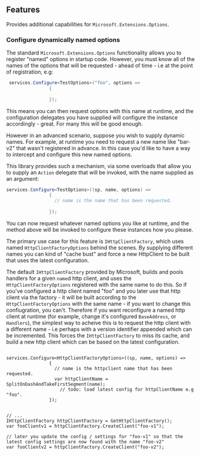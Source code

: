 ## Features

Provides additional capabilities for `Microsoft.Extensions.Options`.

### Configure dynamically named options

The standard `Microsoft.Extensions.Options` functionality allows you to register "named" options in startup code.
However, you must know all of the names of the options that will be requested - ahead of time - i.e at the point of registration, e.g:

```cs
 services.Configure<TestOptions>("foo", options =>
                {                   
                    
                });

```

This means you can then request options with this name at runtime, and the configuration delegates you have supplied will configure the instance accordingly - great.
For many this will be good enough.

However in an advanced scenario, suppose you wish to supply dynamic names.
For example, at runtime you need to request a new name like "bar-v2" that wasn't registered in advance.
In this case you'd like to have a way to intercept and configure this new named options.

This library provides such a mechanism, via some overloads that allow you to supply an `Action` delegate that will be invoked, with the name supplied as an argument:

```cs
services.Configure<TestOptions>((sp, name, options) =>
                {
                  // name is the name that has been requested.
                    
                });

```

You can now request whatever named options you like at runtime, and the method above will be invoked to configure these instances how you please.

The primary use case for this feature is `IHttpClientFactory`, which uses named `HttpClientFactoryOptions` behind the scenes.
By supplying different names you can kind of "cache bust" and force a new HttpClient to be built that uses the latest configuration.

The default `IHttpClientFactory` provided by Microsoft, builds and pools handlers for a given `name`d http client, and uses the `HttpClientFactoryOptions` registered with the same name to do this.
So if you've configured a http client named "foo" and you later use that http client via the factory - it will be built according to the `HttpClientFactoryOptions` with the same name - if you want to change this confiugration, you can't.
Therefore if you want reconfigure a named http client at runtime (for example, change it's configured `BaseAddress`, or `Handlers`), the simplest way to acheive this is to request the http client with a different name - i.e perhaps with a version identifier appended which can be incremented.
This forces the `IHttpClientFactory` to miss its cache, and build a new http client which can be based on the latest configuration.
```

services.Configure<HttpClientFactoryOptions>((sp, name, options) =>
                {
                  // name is the httpclient name that has been requested.
                  var httpClientName = SplitOnDashAndTakeFirstSegment(name);
                    // todo: load latest config for httpClientName e.g "foo".
                });


// ...
IHttpClientFactory httpClientFactory = GetHttpClientFactory();
var fooClientv1 = httpClientFactory.CreateClient("foo-v1");

// later you update the config / settings for "foo-v1" so that the latest config settings are now found with the name "foo-v2"
var fooClientv2 = httpClientFactory.CreateClient("foo-v2");

```

